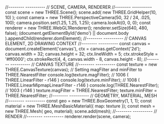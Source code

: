  //-------- ----------
// SCENE, CAMERA, RENDERER
//-------- ----------
const scene = new THREE.Scene();
scene.add( new THREE.GridHelper(10, 10) );
const camera = new THREE.PerspectiveCamera(50, 32 / 24, .025, 100);
camera.position.set(1.25, 1.25, 1.25);
camera.lookAt(0, 0, 0);
const renderer = new THREE.WebGL1Renderer();
renderer.setSize(640, 480, false);
(document.getElementById('demo') || document.body ).appendChild(renderer.domElement);
//-------- ----------
// CANVAS ELEMENT, 2D DRAWING CONTEXT
//-------- ----------
const canvas = document.createElement('canvas'), ctx = canvas.getContext('2d');
canvas.width = 32; canvas.height = 32;
ctx.lineWidth = 5;
ctx.strokeStyle = '#ff0000';
ctx.strokeRect(4, 4, canvas.width - 8, canvas.height - 8);
//-------- ----------
// CANVAS TEXTURE
//-------- ----------
const texture = new THREE.CanvasTexture(canvas);
// Setting magFilter and minFilter to THREE.NearestFilter
console.log(texture.magFilter); // 1006 ( THREE.LinearFilter - r146 )
console.log(texture.minFilter); // 1008 ( THREE.LinearMipmapLinearFilter - r146 )
console.log(THREE.NearestFilter); // 1003 ( r146 )
texture.magFilter = THREE.NearestFilter;
texture.minFilter = THREE.NearestFilter;
//-------- ----------
// GEOMETRY, MATERIAL, MESH
//-------- ----------
const geo = new THREE.BoxGeometry(1, 1, 1);
const material = new THREE.MeshBasicMaterial({ map: texture });
const mesh = new THREE.Mesh( geo, material);
scene.add(mesh);
//-------- ----------
// RENDER
//-------- ----------
renderer.render(scene, camera);